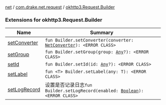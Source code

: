 [net](../../index.md) / [com.drake.net.request](../index.md) / [okhttp3.Request.Builder](./index.md)

### Extensions for okhttp3.Request.Builder

| Name | Summary |
|---|---|
| [setConverter](set-converter.md) | `fun Builder.setConverter(converter: `[`NetConverter`](../../com.drake.net.convert/-net-converter/index.md)`): <ERROR CLASS>` |
| [setGroup](set-group.md) | `fun Builder.setGroup(group: `[`Any`](https://kotlinlang.org/api/latest/jvm/stdlib/kotlin/-any/index.html)`?): <ERROR CLASS>` |
| [setId](set-id.md) | `fun Builder.setId(id: `[`Any`](https://kotlinlang.org/api/latest/jvm/stdlib/kotlin/-any/index.html)`?): <ERROR CLASS>` |
| [setLabel](set-label.md) | `fun <T> Builder.setLabel(any: T): <ERROR CLASS>` |
| [setLogRecord](set-log-record.md) | 设置是否记录日志`fun Builder.setLogRecord(enabled: `[`Boolean`](https://kotlinlang.org/api/latest/jvm/stdlib/kotlin/-boolean/index.html)`): <ERROR CLASS>` |
